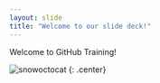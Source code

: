 ```yaml
---
layout: slide
title: "Welcome to our slide deck!"
---
```


Welcome to GitHub Training!

![snowoctocat](https://octodex.github.com/images/snowoctocat.png)
{: .center}
